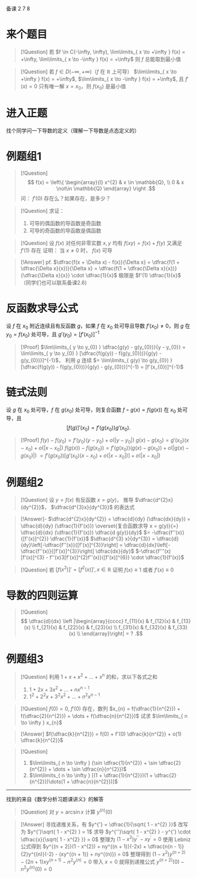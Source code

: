 备课 2 7 8

# 来个题目

> [!Question]
> 若 $f \in C(-\infty, \infty), \lim\limits_{ x \to +\infty } f(x) = +\infty, \lim\limits_{ x \to -\infty } f(x) = +\infty$
> 则 $f$ 总能取到最小值

> [!Question]
> 若 $f \in D(-\infty, +\infty)$（$f$ 在 $\mathbb{R}$ 上可导）
> $\lim\limits_{ x \to +\infty } f(x) = +\infty$, $\lim\limits_{ x \to -\infty } f(x) = +\infty$,
> 且 $f'(x) = 0$ 只有唯一解 $x = x_{0}$，则 $f(x_{0})$ 是最小值

# 进入正题

找个同学问一下导数的定义（理解一下导数是点态定义的）

# 例题组1

> [!Question]
> $$
> f(x) = \left\{
\begin{array}{l}
> x^{2} & x \in \mathbb{Q}, \\
> 0 & x \not\in \mathbb{Q}
> \end{array}
> \right
> .$$
> 问： $f'(0)$ 存在么？如果存在，是多少？

> [!Question]
> 求证：
> 1. 可导的偶函数的导函数是奇函数
> 2. 可导的奇函数的导函数是偶函数

> [!Question]
> 设 $f(x)$ 对任何非零实数 $x, y$ 均有
> $f(xy) = f(x) + f(y)$ 又满足 $f'(1)$ 存在
> 证明：
> 当 $x \neq 0$ 时， $f(x)$ 可导

> [!Answer]
> pf.
> $\dfrac{f(x + \Delta x) - f(x)}{\Delta x} = \dfrac{f(1 + \dfrac{\Delta x}{x})}{\Delta x} = \dfrac{f(1 + \dfrac{\Delta x}{x})}{\dfrac{\Delta x}{x}} \cdot \dfrac{1}{x}$
> 极限是 $f'(1) \dfrac{1}{x}$ （同学们也可以联系备课2.6)

# 反函数求导公式

设 $f$ 在 $x_{0}$ 附近连续且有反函数 $g$，如果 $f$ 在 $x_{0}$ 处可导且导数 $f'(x_{0}) \neq 0$，则 $g$ 在 $y_{0} = f(x_{0})$ 处可导，且 $g'(y_{0}) = [f'(x_{0})]^{-1}$

> [!Proof]
> $\lim\limits_{ y \to y_{0} } \dfrac{g(y) - g(y_{0})}{y - y_{0}} = \lim\limits_{ y \to y_{0} } [\dfrac{f(g(y)) - f(g(y_{0}))}{g(y) - g(y_{0})}]^{-1}$，
> 利用 $g$ 连续
> $= \lim\limits_{ g(y) \to g(y_{0}) } [\dfrac{f(g(y)) - f(g(y_{0}))}{g(y) - g(y_{0})}]^{-1} = [f'(x_{0})]^{-1}$

# 链式法则

设 $g$ 在 $x_{0}$ 处可导，$f$ 在 $g(x_{0})$ 处可导，则复合函数 $f \circ g(x) = f(g(x))$ 在 $x_{0}$ 处可导，且
$$
[f(g)]'(x_{0}) = f'(g(x_{0}))g'(x_{0})
.$$

> [!Proof]
> $f(y) - f(y_{0}) = f'(y_{0})(y - y_{0}) + o(|y - y_{0}|)$
> $g(x) - g(x_{0}) = g'(x_{0})(x - x_{0}) + o(|x - x_{0}|)$
> $f(g(x)) - f(g(x_{0})) = f'(g(x_{0}))(g(x) - g(x_{0})) + o(|g(x) - g(x_{0})|)$
> $= f'(g(x_{0}))[g'(x_{0})(x - x_{0}) + o(|x - x_{0}|)] + o(|x - x_{0}|)$

# 例题组2

> [!Question]
> 设 $y = f(x)$ 有反函数 $x = g(y)$，
> 推导 $\dfrac{d^{2}x}{dy^{2}}$， $\dfrac{d^{3}x}{dy^{3}}$ 的表达式


> [!Answer]-
> $\dfrac{d^{2}x}{dy^{2}} = \dfrac{d}{dy} (\dfrac{dx}{dy}) = \dfrac{d}{dy} (\dfrac{1}{f'(x)}) \overset{复合函数求导 x = g(y)}{=} \dfrac{d}{dx} (\dfrac{1}{f'(x)}) \dfrac{d g(y)}{dy}$
> $= -\dfrac{f''(x)}{[f'(x)]^{2}} \dfrac{1}{f'(x)}$
> $\dfrac{d^{3} x}{dy^{3}} = \dfrac{d}{dy}\left[-\dfrac{f''(x)}{[f'(x)]^{3}}\right] = \dfrac{d}{dx}\left[-\dfrac{f''(x)}{[f'(x)]^{3}}\right] \dfrac{dx}{dy}$
> $-\dfrac{f'''(x)[f'(x)]^{3} - f''(x)3[f'(x)]^{2}f''(x)}{[f'(x)]^{6}} \cdot \dfrac{1}{f'(x)}$



> [!Question]
> 若 $[f(x^{2})]' = [f^{2}(x)]', x \in \mathbb{R}$
> 证明 $f(x) \equiv 1$ 或者 $f'(x) \equiv 0$

# 导数的四则运算

> [!Question]
> $$ \dfrac{d}{dx}
\left |\begin{array}{cccc}
f_{11}(x) & f_{12}(x) & f_{13}(x) \\
f_{21}(x) & f_{22}(x) & f_{23}(x) \\
f_{31}(x) & f_{32}(x) & f_{33}(x) \\
\end{array}\right|
= ?
.$$

# 例题组3

> [!Question]
> 利用 $1 + x + x^{2} + \dots + x^{n}$ 的和，求以下各式之和
> 1. $1 + 2x + 3x^{2} + \dots + nx^{n-1}$
> 2. $1^{2} + 2^{2}x + 3^{2}x^{2} + \dots + n^{2}x^{n - 1}$

> [!Question]
> $f(0) = 0$, $f'(0)$ 存在，数列 $x_{n} = f(\dfrac{1}{n^{2}}) + f(\dfrac{2}{n^{2}}) + \dots + f(\dfrac{n}{n^{2}})$
> 试求 $\lim\limits_{ n \to \infty } x_{n}$

> [!Answer]
> $f(\dfrac{k}{n^{2}}) = f(0) + f'(0) \dfrac{k}{n^{2}} + o(1) \dfrac{k}{n^{2}}$

> [!Question]
> 1. $\lim\limits_{ n \to \infty } (\sin \dfrac{1}{n^{2}} + \sin \dfrac{2}{n^{2}} + \dots + \sin \dfrac{n}{n^{2}})$
> 2. $\lim\limits_{ n \to \infty } [(1 + \dfrac{1}{n^{2}})(1 + \dfrac{2}{n^{2}})\dots(1 + \dfrac{n}{n^{2}})]$

****
找到的来自《数学分析习题课讲义》的解答

> [!Question]
> 对 $y = \arcsin x$ 计算 $y^{(n)}(0)$

> [!Answer]
> 寻找递推关系，有
> $y^{'} = \dfrac{1}{\sqrt{ 1 - x^{2} }}$
> 改写为
> $y^{'}\sqrt{ 1 - x^{2} } = 1$
> 求导
> $y^{''}\sqrt{ 1 - x^{2} } - y^{'} \cdot \dfrac{x}{\sqrt{ 1 - x^{2} }} = 0$
> 整理为
> $(1 - x^{2})y^{''} - xy^{'} = 0$
> 使用 Lebniz 公式得到
> $y^{(n + 2)}(1 - x^{2}) + ny^{(n + 1)}(-2x) + \dfrac{n(n - 1)}{2}y^{(n)}(-2) - (xy^{(n + 1)} + ny^{(n)}) = 0$
> 整理得到
> $(1 - x^{2})y^{(n + 2)} - (2n + 1)xy^{(n + 1)} - n^{2}y^{(n)} = 0$
> 带入 $x = 0$ 就得到递推公式
> $y^{(n + 2)}(0) - n^{2}y^{(n)}(0) = 0$

